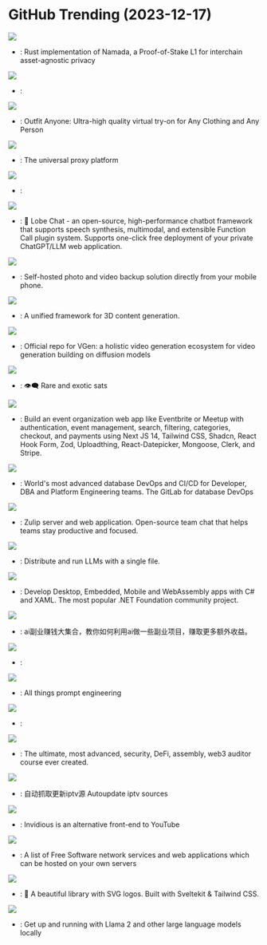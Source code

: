 # GitHub Trending (2023-12-17)

![](https://img.shields.io/badge/Rust-New%20110-green?style=flat-square&logo=appveyor)
- [](https://github.comundefined): Rust implementation of Namada, a Proof-of-Stake L1 for interchain asset-agnostic privacy

![](https://img.shields.io/badge/Python-New%20174-green?style=flat-square&logo=appveyor)
- [](https://github.comundefined): 

![](https://img.shields.io/badge/none-New%20319-green?style=flat-square&logo=appveyor)
- [](https://github.comundefined): Outfit Anyone: Ultra-high quality virtual try-on for Any Clothing and Any Person

![](https://img.shields.io/badge/Go-New%2029-green?style=flat-square&logo=appveyor)
- [](https://github.comundefined): The universal proxy platform

![](https://img.shields.io/badge/TypeScript-New%2034-green?style=flat-square&logo=appveyor)
- [](https://github.comundefined): 

![](https://img.shields.io/badge/TypeScript-New%20785-green?style=flat-square&logo=appveyor)
- [](https://github.comundefined): 🤖 Lobe Chat - an open-source, high-performance chatbot framework that supports speech synthesis, multimodal, and extensible Function Call plugin system. Supports one-click free deployment of your private ChatGPT/LLM web application.

![](https://img.shields.io/badge/TypeScript-New%2067-green?style=flat-square&logo=appveyor)
- [](https://github.comundefined): Self-hosted photo and video backup solution directly from your mobile phone.

![](https://img.shields.io/badge/Python-New%20190-green?style=flat-square&logo=appveyor)
- [](https://github.comundefined): A unified framework for 3D content generation.

![](https://img.shields.io/badge/Python-New%20140-green?style=flat-square&logo=appveyor)
- [](https://github.comundefined): Official repo for VGen: a holistic video generation ecosystem for video generation building on diffusion models

![](https://img.shields.io/badge/Rust-New%206-green?style=flat-square&logo=appveyor)
- [](https://github.comundefined): 👁‍🗨 Rare and exotic sats

![](https://img.shields.io/badge/TypeScript-New%2026-green?style=flat-square&logo=appveyor)
- [](https://github.comundefined): Build an event organization web app like Eventbrite or Meetup with authentication, event management, search, filtering, categories, checkout, and payments using Next JS 14, Tailwind CSS, Shadcn, React Hook Form, Zod, Uploadthing, React-Datepicker, Mongoose, Clerk, and Stripe.

![](https://img.shields.io/badge/Go-New%2083-green?style=flat-square&logo=appveyor)
- [](https://github.comundefined): World's most advanced database DevOps and CI/CD for Developer, DBA and Platform Engineering teams. The GitLab for database DevOps

![](https://img.shields.io/badge/Python-New%207-green?style=flat-square&logo=appveyor)
- [](https://github.comundefined): Zulip server and web application. Open-source team chat that helps teams stay productive and focused.

![](https://img.shields.io/badge/C%2B%2B-New%20152-green?style=flat-square&logo=appveyor)
- [](https://github.comundefined): Distribute and run LLMs with a single file.

![](https://img.shields.io/badge/C%23-New%20612-green?style=flat-square&logo=appveyor)
- [](https://github.comundefined): Develop Desktop, Embedded, Mobile and WebAssembly apps with C# and XAML. The most popular .NET Foundation community project.

![](https://img.shields.io/badge/none-New%20380-green?style=flat-square&logo=appveyor)
- [](https://github.comundefined): ai副业赚钱大集合，教你如何利用ai做一些副业项目，赚取更多额外收益。

![](https://img.shields.io/badge/none-New%2050-green?style=flat-square&logo=appveyor)
- [](https://github.comundefined): 

![](https://img.shields.io/badge/Python-New%20375-green?style=flat-square&logo=appveyor)
- [](https://github.comundefined): All things prompt engineering

![](https://img.shields.io/badge/Jupyter%20Notebook-New%2046-green?style=flat-square&logo=appveyor)
- [](https://github.comundefined): 

![](https://img.shields.io/badge/Solidity-New%2013-green?style=flat-square&logo=appveyor)
- [](https://github.comundefined): The ultimate, most advanced, security, DeFi, assembly, web3 auditor course ever created.

![](https://img.shields.io/badge/TypeScript-New%2069-green?style=flat-square&logo=appveyor)
- [](https://github.comundefined): 自动抓取更新iptv源 Autoupdate iptv sources

![](https://img.shields.io/badge/Crystal-New%2011-green?style=flat-square&logo=appveyor)
- [](https://github.comundefined): Invidious is an alternative front-end to YouTube

![](https://img.shields.io/badge/none-New%20196-green?style=flat-square&logo=appveyor)
- [](https://github.comundefined): A list of Free Software network services and web applications which can be hosted on your own servers

![](https://img.shields.io/badge/TypeScript-New%2060-green?style=flat-square&logo=appveyor)
- [](https://github.comundefined): 🧩 A beautiful library with SVG logos. Built with Sveltekit & Tailwind CSS.

![](https://img.shields.io/badge/Go-New%20291-green?style=flat-square&logo=appveyor)
- [](https://github.comundefined): Get up and running with Llama 2 and other large language models locally

